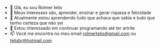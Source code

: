 - 👋 Olá, eu sou Rolmer telis
- 👀 Meus interesses são, aprender, ensinar e gerar riqueza e felicidade
- 🌱 Atualmente estou aprendendo tudo que achava que sabia e tudo que tenho certeza que não sei
- 💞️ Estou interessado em continuar programando até ter artrite
- 📫 Você me encontra no meu email rolmertelis@gmail.com ou telisbr@hotmail.com

